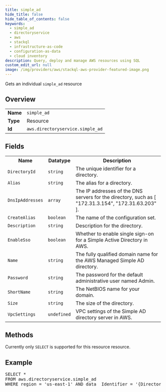 ```yaml
---
title: simple_ad
hide_title: false
hide_table_of_contents: false
keywords:
  - simple_ad
  - directoryservice
  - aws
  - stackql
  - infrastructure-as-code
  - configuration-as-data
  - cloud inventory
description: Query, deploy and manage AWS resources using SQL
custom_edit_url: null
image: /img/providers/aws/stackql-aws-provider-featured-image.png
---
```

Gets an individual <code>simple_ad</code> resource

## Overview
<table><tbody>
<tr><td><b>Name</b></td><td><code>simple_ad</code></td></tr>
<tr><td><b>Type</b></td><td>Resource</td></tr>
<tr><td><b>Id</b></td><td><code>aws.directoryservice.simple_ad</code></td></tr>
</tbody></table>

## Fields
<table><tbody>
<tr><th>Name</th><th>Datatype</th><th>Description</th></tr>
<tr><td><code>DirectoryId</code></td><td><code>string</code></td><td>The unique identifier for a directory.</td></tr><tr><td><code>Alias</code></td><td><code>string</code></td><td>The alias for a directory.</td></tr><tr><td><code>DnsIpAddresses</code></td><td><code>array</code></td><td>The IP addresses of the DNS servers for the directory, such as [ "172.31.3.154", "172.31.63.203" ].</td></tr><tr><td><code>CreateAlias</code></td><td><code>boolean</code></td><td>The name of the configuration set.</td></tr><tr><td><code>Description</code></td><td><code>string</code></td><td>Description for the directory.</td></tr><tr><td><code>EnableSso</code></td><td><code>boolean</code></td><td>Whether to enable single sign-on for a Simple Active Directory in AWS.</td></tr><tr><td><code>Name</code></td><td><code>string</code></td><td>The fully qualified domain name for the AWS Managed Simple AD directory.</td></tr><tr><td><code>Password</code></td><td><code>string</code></td><td>The password for the default administrative user named Admin.</td></tr><tr><td><code>ShortName</code></td><td><code>string</code></td><td>The NetBIOS name for your domain.</td></tr><tr><td><code>Size</code></td><td><code>string</code></td><td>The size of the directory.</td></tr><tr><td><code>VpcSettings</code></td><td><code>undefined</code></td><td>VPC settings of the Simple AD directory server in AWS.</td></tr>
</tbody></table>

## Methods
Currently only <code>SELECT</code> is supported for this resource resource.

## Example
<pre>
SELECT * 
FROM aws.directoryservice.simple_ad
WHERE region = 'us-east-1' AND data__Identifier = '{DirectoryId}'
</pre>
